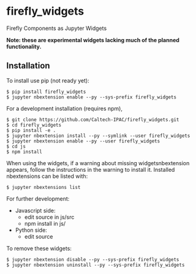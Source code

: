 firefly_widgets
===============================

Firefly Components as Jupyter Widgets

**Note: these are experimental widgets lacking much of the planned functionality.**

Installation
------------

To install use pip (not ready yet):

    $ pip install firefly_widgets
    $ jupyter nbextension enable --py --sys-prefix firefly_widgets


For a development installation (requires npm),

    $ git clone https://github.com/Caltech-IPAC/firefly_widgets.git
    $ cd firefly_widgets
    $ pip install -e .
    $ jupyter nbextension install --py --symlink --user firefly_widgets
    $ jupyter nbextension enable --py --user firefly_widgets
    $ cd js
    $ npm install

When using the widgets, if a warning about missing widgetsnbextension appears, follow the instructions in the warning to install it. Installed nbextensions can be listed with:

    $ jupyter nbextensions list

For further development:
 - Javascript side:
    - edit source in js/src
    - npm install in js/
 - Python side:
    - edit source

To remove these widgets:

    $ jupyter nbextension disable --py --sys-prefix firefly_widgets
    $ jupyter nbextension uninstall --py --sys-prefix firefly_widgets

